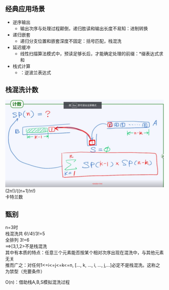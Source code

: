 ## 经典应用场景

- 逆序输出
  - 输出次序与处理过程颠倒，递归胜读和输出长度不易知：进制转换
- 递归嵌套
  - 递归分支位置和嵌套深度不固定：括号匹配，栈混洗
- 延迟缓冲
  - 线性扫描算法模式中，预读足够长后，才能确定处理的前缀：*缀表达式求和
- 栈式计算
  - ：逆波兰表达式


## 栈混洗计数

![栈混洗计数](img/栈混洗计数.png)  
(2n!)/((n+1)!n!)  
卡特兰数  

## 甄别

n=3时  
栈混洗共 6!/4!/3!=5  
全排列 3!=6  
==>[3,1,2>不是栈混洗  
其中有本质的特点：任意三个元素能否按某个相对次序出现在混洗中，与其他元素无关  
推而广之：对任何1\<=i\<=j\<=k\<=n, \[..., k, ..., i, ..., j,...]必定不是栈混洗。这称之为禁型（充要条件）  

O(n)：借助栈A,B,S模拟混洗过程

## 
